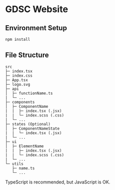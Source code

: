 # GDSC Website

## Environment Setup
```bash
npm install
```

## File Structure
```
src
├─ index.tsx
├─ index.css
├─ App.tsx
├─ logo.svg
├─ api
│  ├─ functionName.ts
|  └─ ...
├─ components
│  ├─ ComponentName
|  |  ├─ index.tsx (.jsx)
|  |  └─ index.scss (.css)
|  └─ ...
├─ states (Optional)
│  ├─ ComponentNameState
|  |  └─ index.tsx (.jsx)
|  └─ ...
├─ ui
│  ├─ ElementName
|  |  ├─ index.tsx (.jsx)
|  |  └─ index.scss (.css)
|  └─ ...
└─ utils
   ├─ name.ts
   └─ ...
```
TypeScript is recommended, but JavaScript is OK.

